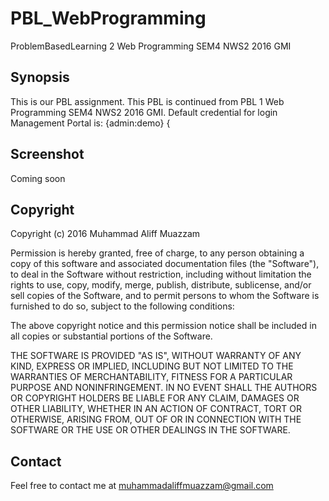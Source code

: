 # PBL_WebProgramming
ProblemBasedLearning 2 Web Programming SEM4 NWS2 2016 GMI


## Synopsis
This is our PBL assignment. This PBL is continued from PBL 1 Web Programming SEM4 NWS2 2016 GMI. Default credential for login Management Portal is: {admin:demo} {


## Screenshot
Coming soon


## Copyright
Copyright (c) 2016 Muhammad Aliff Muazzam

Permission is hereby granted, free of charge, to any person obtaining a copy of this software and associated documentation files (the "Software"), to deal in the Software without restriction, including without limitation the rights to use, copy, modify, merge, publish, distribute, sublicense, and/or sell copies of the Software, and to permit persons to whom the Software is furnished to do so, subject to the following conditions:

The above copyright notice and this permission notice shall be included in all copies or substantial portions of the Software.

THE SOFTWARE IS PROVIDED "AS IS", WITHOUT WARRANTY OF ANY KIND, EXPRESS OR IMPLIED, INCLUDING BUT NOT LIMITED TO THE WARRANTIES OF MERCHANTABILITY, FITNESS FOR A PARTICULAR PURPOSE AND NONINFRINGEMENT. IN NO EVENT SHALL THE AUTHORS OR COPYRIGHT HOLDERS BE LIABLE FOR ANY CLAIM, DAMAGES OR OTHER LIABILITY, WHETHER IN AN ACTION OF CONTRACT, TORT OR OTHERWISE, ARISING FROM, OUT OF OR IN CONNECTION WITH THE SOFTWARE OR THE USE OR OTHER DEALINGS IN THE SOFTWARE.


## Contact
Feel free to contact me at muhammadaliffmuazzam@gmail.com